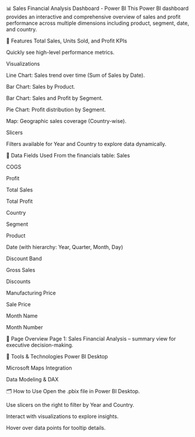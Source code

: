 📊 Sales Financial Analysis Dashboard - Power BI
This Power BI dashboard provides an interactive and comprehensive overview of sales and profit performance across multiple dimensions including product, segment, date, and country.

🚀 Features
Total Sales, Units Sold, and Profit KPIs

Quickly see high-level performance metrics.

Visualizations

Line Chart: Sales trend over time (Sum of Sales by Date).

Bar Chart: Sales by Product.

Bar Chart: Sales and Profit by Segment.

Pie Chart: Profit distribution by Segment.

Map: Geographic sales coverage (Country-wise).

Slicers

Filters available for Year and Country to explore data dynamically.

📂 Data Fields Used
From the financials table:
Sales

COGS

Profit

Total Sales

Total Profit

Country

Segment

Product

Date (with hierarchy: Year, Quarter, Month, Day)

Discount Band

Gross Sales

Discounts

Manufacturing Price

Sale Price

Month Name

Month Number

📌 Page Overview
Page 1: Sales Financial Analysis – summary view for executive decision-making.

📍 Tools & Technologies
Power BI Desktop

Microsoft Maps Integration

Data Modeling & DAX

🗂️ How to Use
Open the .pbix file in Power BI Desktop.

Use slicers on the right to filter by Year and Country.

Interact with visualizations to explore insights.

Hover over data points for tooltip details.

